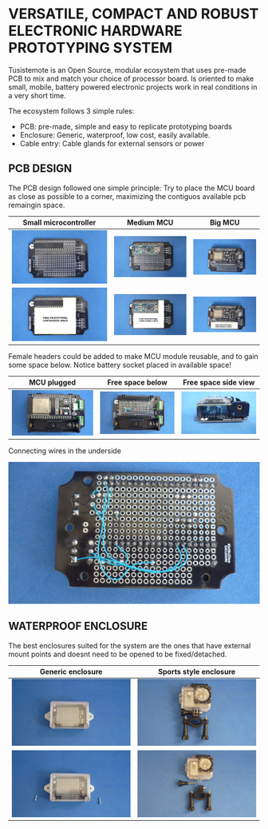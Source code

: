# VERSATILE, COMPACT AND ROBUST ELECTRONIC HARDWARE PROTOTYPING SYSTEM


Tusistemote is an Open Source, modular ecosystem that uses pre-made PCB to mix and match your choice of processor board. Is oriented to make small, mobile, battery powered electronic projects work in real conditions in a very short time.

The ecosystem follows 3 simple rules:

* PCB: pre-made, simple and easy to replicate prototyping boards
* Enclosure: Generic, waterproof, low cost, easily available.
* Cable entry: Cable glands for external sensors or power

## PCB DESIGN

The PCB design followed one simple principle: Try to place the MCU board as close as possible to a corner, maximizing the contiguos available pcb remaingin space.

Small microcontroller         |Medium MCU                      | Big MCU                 
------------------------------|--------------------------------|-----------------------------
![](/assets/img/dil.jpg)      |![](/assets/img/small.jpg)      |![](/assets/img/big.jpg) 
![](/assets/img/dilspace.png) |![](/assets/img/smallspace.png) |![](/assets/img/bigspace.png)

Female headers could be added to make MCU module reusable, and to gain some space below. Notice battery socket placed in available space!

MCU plugged                      |Free space below                | Free space side view                 
---------------------------------|--------------------------------|------------------------------
![](/assets/img/mcuinsocket.jpg) |![](/assets/img/spacebelow.jpg) |![](/assets/img/spaceside.jpg) 


Connecting wires in the underside

![CONNECTINGWIRES](/assets/img/connections.jpg)

## WATERPROOF ENCLOSURE

The best enclosures suited for the system are the ones that have external mount points and doesnt need to be opened to be fixed/detached.

Generic enclosure             |Sports style enclosure              
------------------------------|------------------------------------
![](/assets/img/genericfixed.jpg)      |![](/assets/img/sportsfixed.jpg)    
![](/assets/img/genericdetached.jpg) |![](/assets/img/sportsdetached.jpg) 
